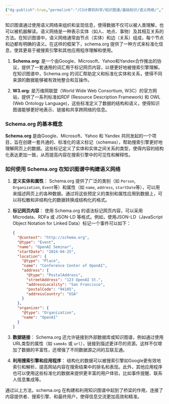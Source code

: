 ```yaml
---
{"dg-publish":true,"permalink":"/CS计算机科学/知识图谱/基础知识/语义网络/","noteIcon":"","created":"2024-06-22T22:30:29.623+08:00","updated":"2024-04-24T00:27:54.000+08:00"}
---
```



知识图谱通过使用语义网络来组织和呈现信息，使得数据不仅可以被人类理解，也可以被机器解读。语义网络是一种表示实体（如人、地点、事物）及其相互关系的方法。在知识图谱中，语义网络通常由节点（实体）和边（关系）组成，每个节点和边都有明确的语义。在这样的框架下，schema.org 提供了一种方式来标准化信息，使其更易于被搜索引擎和其他应用程序理解和使用。

1. **Schema.org**: 是一个由Google、Microsoft、Yahoo和Yandex合作推出的协议，提供了一套通用的词汇用于标记网页内容，以便更好地被搜索引擎理解。在知识图谱中，Schema.org 的词汇帮助定义和标准化实体和关系，使得不同来源的数据能够被有效地整合和互操作。
    
2. **W3.org**: 是万维网联盟（World Wide Web Consortium, W3C）的官方网站，提供了一系列标准如RDF (Resource Description Framework) 和 OWL (Web Ontology Language)，这些标准定义了数据的结构和语义，使得知识图谱能够更好地表示、链接和共享跨网络的信息。


### Schema.org 的基本概念

**Schema.org** 是由Google、Microsoft、Yahoo 和 Yandex 共同发起的一个项目，旨在创建一套共通的、标准化的语义标记（schemas），帮助搜索引擎更好地理解网页上的数据。这些标记定义了实体和实体之间关系的类型，使得内容的结构化表达更加一致，从而提高内容在搜索引擎中的可见性和解释性。

### 如何使用 Schema.org 在知识图谱中构建语义网络

1. **定义实体和属性**：
   Schema.org 提供了广泛的类别（如 `Person`, `Organization`, `Event`等）和属性（如 `name`, `address`, `startDate`等），可以用来描述网页上的各种数据。通过将这些预定义的类别和属性应用到数据上，可以将松散和非结构化的数据转换成结构化的格式。

2. **标记网页内容**：
   使用 Schema.org 的语法标记网页内容，可以采用Microdata、RDFa 或 JSON-LD 等格式。例如，使用JSON-LD（JavaScript Object Notation for Linked Data）标记一个事件可以如下：

   ```json
   {
     "@context": "http://schema.org",
     "@type": "Event",
     "name": "OpenAI Seminar",
     "startDate": "2024-04-25",
     "location": {
       "@type": "Place",
       "name": "Conference Center of OpenAI",
       "address": {
         "@type": "PostalAddress",
         "streetAddress": "123 OpenAI St.",
         "addressLocality": "San Francisco",
         "postalCode": "94105",
         "addressCountry": "USA"
       }
     },
     "organizer": {
       "@type": "Organization",
       "name": "OpenAI"
     }
   }
   ```

3. **数据链接**：
   Schema.org 还允许链接到外部数据库或知识图谱，例如通过使用URL类型的属性（如 `sameAs` 或 `url`），链接到描述更详尽的资源。这样不仅增加了数据的丰富性，还增强了不同数据源之间的互联互通。

4. **利用搜索引擎和应用程序**：
   结构化的数据可以被搜索引擎如Google更有效地索引和解析，提高网站内容在搜索结果中的排名和表现。此外，其他应用程序也可以使用这些标准化的数据来提供更丰富的用户体验，比如事件提醒、联系人信息集成等。

通过以上方法，schema.org 在构建和利用知识图谱中起到了桥梁的作用，连接了内容提供者、搜索引擎、和最终用户，使得信息交流更加高效和精准。